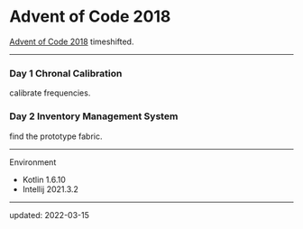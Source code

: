# Advent of Code 2018

[Advent of Code 2018] timeshifted.

[Advent of Code 2018]:https://adventofcode.com/2018

---

### Day 1 Chronal Calibration

calibrate frequencies.

### Day 2 Inventory Management System

find the prototype fabric.

---

Environment

- Kotlin 1.6.10
- Intellij 2021.3.2

---

updated: 2022-03-15